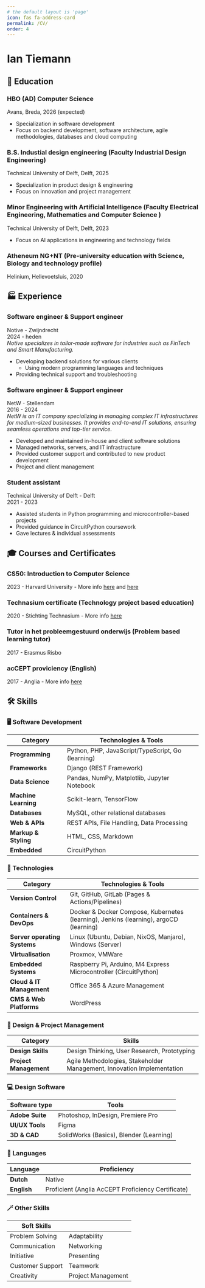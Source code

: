 ```yaml
---
# the default layout is 'page'
icon: fas fa-address-card
permalink: /CV/
order: 4
---
```


# Ian Tiemann
## 🏫 Education
### HBO (AD) Computer Science
Avans, Breda, 2026 (expected)
- Specialization in software development
- Focus on backend development, software architecture, agile methodologies, databases and cloud computing

### B.S. Industial design engineering (Faculty Industrial Design Engineering)
Technical University of Delft, Delft, 2025
- Specialization in product design & engineering
- Focus on innovation and project management

### Minor Engineering with Artificial Intelligence (Faculty Electrical Engineering, Mathematics and Computer Science )
Technical University of Delft, Delft, 2023
- Focus on AI applications in engineering and technology fields

### Atheneum NG+NT (Pre-university education with Science, Biology and technology profile)
Helinium, Hellevoetsluis, 2020

## 🏭 Experience
### Software engineer & Support engineer
Notive - Zwijndrecht<br>
2024 - heden<br>
*Notive specializes in tailor-made software for industries such as FinTech and Smart Manufacturing.*
- Developing backend solutions for various clients
  - Using modern programming languages and techniques
- Providing technical support and troubleshooting

### Software engineer & Support engineer
NetW - Stellendam<br>
2016 - 2024<br>
*NetW is an IT company specializing in managing complex IT infrastructures for medium-sized businesses. It provides end-to-end IT solutions, ensuring seamless operations and top-tier service.*
- Developed and maintained in-house and client software solutions
- Managed networks, servers, and IT infrastructure
- Provided customer support and contributed to new product development
- Project and client management

### Student assistant
Technical University of Delft - Delft<br>
2021 - 2023<br>
- Assisted students in Python programming and microcontroller-based projects
- Provided guidance in CircuitPython coursework
- Gave lectures & individual assessments

## 🎓 Courses and Certificates
### CS50: Introduction to Computer Science
2023 - Harvard University - More info [here](https://cs50.harvard.edu/x/2024/) and [here](https://www.edx.org/learn/computer-science/harvard-university-cs50-s-introduction-to-computer-science)
### Technasium certificate (Technology project based education)
2020 - Stichting Technasium - More info [here](https://technasium.nl/what-is-technasium/)
### Tutor in het probleemgestuurd onderwijs (Problem based learning tutor)
2017 - Erasmus Risbo
### acCEPT proviciency (English)
2017 - Anglia - More info [here](https://www.anglia.org/anglia-proficiency-exam-c1-cefr)

## 🛠️ Skills

### 🖥️ Software Development

| Category              | Technologies & Tools |
|-----------------------|----------------------|
| **Programming**       | Python, PHP, JavaScript/TypeScript, Go (learning) |
| **Frameworks**        | Django (REST Framework) |
| **Data Science**      | Pandas, NumPy, Matplotlib, Jupyter Notebook |
| **Machine Learning**  | Scikit-learn, TensorFlow |
| **Databases**         | MySQL, other relational databases |
| **Web & APIs**        | REST APIs, File Handling, Data Processing |
| **Markup & Styling**  | HTML, CSS, Markdown |
| **Embedded**          | CircuitPython |

### 🤖 Technologies

| Category                      | Technologies & Tools |
|-------------------------------|----------------------|
| **Version Control**           | Git, GitHub, GitLab (Pages & Actions/Pipelines) |
| **Containers & DevOps**       | Docker & Docker Compose, Kubernetes (learning), Jenkins (learning), argoCD (learning) |
| **Server operating Systems**  | Linux (Ubuntu, Debian, NixOS, Manjaro), Windows (Server) |
| **Virtualisation**            | Proxmox, VMWare |
| **Embedded Systems**          | Raspberry Pi, Arduino, M4 Express Microcontroller (CircuitPython) |
| **Cloud & IT Management**     | Office 365 & Azure Management |
| **CMS & Web Platforms**       | WordPress |

### 📐 Design & Project Management

| Category                | Skills |
|-------------------------|--------|
| **Design Skills**       | Design Thinking, User Research, Prototyping |
| **Project Management**  | Agile Methodologies, Stakeholder Management, Innovation Implementation |

### 💻 Design Software

| Software type     | Tools |
|-------------------|-------|
| **Adobe Suite**   | Photoshop, InDesign, Premiere Pro |
| **UI/UX Tools**   | Figma |
| **3D & CAD**      | SolidWorks (Basics), Blender (Learning) |

### 💬 Languages

| Language      | Proficiency |
|---------------|------------|
| **Dutch**     | Native |
| **English**   | Proficient (Anglia AcCEPT Proficiency Certificate) |

### 🪄 Other Skills

| Soft Skills         |   |
|---------------------|---|
| Problem Solving     | Adaptability |
| Communication       | Networking |
| Initiative          | Presenting |
| Customer Support    | Teamwork |
| Creativity          | Project Management |